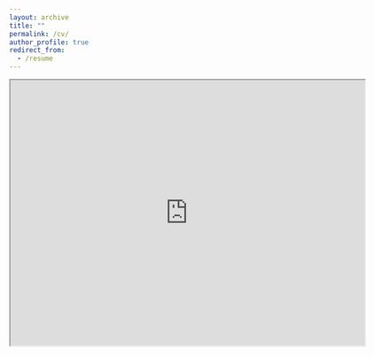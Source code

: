 ```yaml
---
layout: archive
title: ""
permalink: /cv/
author_profile: true
redirect_from:
  - /resume
---
```

<!-- 
{% include base_path %}

> **_Note:_** *A downloadable PDF version of my CV is available at the end of this webpage.*

Professional Experience
======
* **Fall 2019 - Current: Ph.D. Candidate**
  * University of Arizona, School of Plant Sciences
  * Duties: Phenomic data processing for insights into stress-resilient traits
  * Supervisor: [Dr. Duke Pauli](https://thepaulilab.com/)

* **Summer 2018: Summer Research Intern**
  * Boyce Thompson Institute
  * Duties: Design and completion of research project focused on cold stress in *Solanum lycopersicoides*
  * Supervisor: [Dr. Jim Giovannoni](https://btiscience.org/jim-giovannoni/)

* **Fall 2018 - Spring 2019: Greenhouse Assistant** 
  * Pacific Lutheran University, Department of Biology
  * Duties: Maintaining live plant collection and propagation of native plants. 
  * Supervisor: [Dr. Romey Haberle](https://www.plu.edu/biology/staff/romey-haberle/)

Education
======
* B.S. in Biology, Pacific Lutheran University, 2019
* Ph.D in Plant Science, University of Arizona, 2024 (expected)

Scientific & Technical Skills
======
* Field Phenomics
  * Abiotic & Biotic Stress
  * Individual Plant Phenotyping
* Quantitative Genetics
  * Linear mixed models
* Scientific Programming 
  * Python
  * Distributed Computing
  * Container technology
    * Docker & Singularity
  * Geospatial Analytics
  * Image Processing
  * Data Analytics
  * Data Management
* Applied Machine Learning
  * Supervised and Unsupervised
  * Data Annotation
  * Data Augmentation
  
Professional Affiliations & Memberships
======
* Member, [North American Plant Phenotyping Network (NAPPN)](https://www.plantphenotyping.org/)
* Member, [National Association of Plant Breeders (NAPB)](https://www.plantbreeding.org/)

Honors & Awards
======
* 2022
  * [NAPB Borlaug Scholars Fellowship](https://www.plantbreeding.org/borlaug-scholars)
* 2021
  * [Impact Leader Fellowship](https://cals.arizona.edu/news/self-nominations-open-spring-impact-leader-professional-development-training) 
  * [Digital Scholarship & Data Science Fellowship (DS<sup>2</sup>F)](https://new.library.arizona.edu/ds2f)

Service & Leadership
======
* Interviewing applicants for undergraduate research positions
* Onboarding and mentoring of incoming lab members from diverse fields of study
  * Life/Natural Sciences
    * [Travis Simmons](https://linkedin.com/in/travis-simmons-2230ab162)
    * [Victoria Ramsay](https://linkedin.com/in/victoria-ramsay-2891891aa)
    * Hanna April Lawson
  * Economics
    * [Brenda Esmeralda Jimenez](https://linkedin.com/in/brenda-e-jimenez)
  * Computer Sciences & Mathematics
    * [Hassan Alnamer](https://linkedin.com/in/hassan-alnamer)
    * Jordan Pettiford
    * [Nimet Beyza Bozdag](https://www.linkedin.com/in/nimet-beyza-bozdag/)
    * Seungho (James) Lee
    * Sarthak Bawal
* Alumni Mentor in Pacific Lutheran University Division of Natural Sciences [Alumni Mentoring Program](https://lutelink.plu.edu/hub/plu/programs/natsci-mentoring-program/about)

Publications
======
  <ul>{% for post in site.publications %}
    {% include archive-single-cv.html %}
  {% endfor %}</ul>
  
Talks
======
  <ul>{% for post in site.talks %}
    {% include archive-single-talk-cv.html %}
  {% endfor %}</ul>
  
Teaching
======
  <ul>{% for post in site.teaching %}
    {% include archive-single-cv.html %}
  {% endfor %}</ul> -->

<!-- <iframe src="https://drive.google.com/file/d/1ps0rUub1ZZMRxDG0Mku8KcoxQL-zeQYJ/preview" allow="autoplay"></iframe> -->
<iframe src="https://drive.google.com/file/d/1ofwPmuYGpRtEtt97_FGfdgwp0J7QaeES/preview" width="640" height="480" allow="autoplay"></iframe>